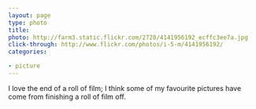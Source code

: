 ```yaml
---
layout: page
type: photo
title: 
photo: http://farm3.static.flickr.com/2728/4141956192_ecffc3ee7a.jpg
click-through: http://www.flickr.com/photos/i-5-m/4141956192/
categories: 

- picture
---
```

I love the end of a roll of film; I think some of my favourite pictures have come from finishing a roll of film off.

